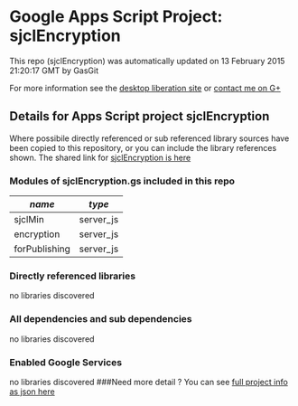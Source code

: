 # Google Apps Script Project: sjclEncryption
This repo (sjclEncryption) was automatically updated on 13 February 2015 21:20:17 GMT by GasGit

For more information see the [desktop liberation site](http://ramblings.mcpher.com/Home/excelquirks/drivesdk/gettinggithubready "desktop liberation") or [contact me on G+](https://plus.google.com/+BruceMcpherson "Bruce McPherson - GDE")
## Details for Apps Script project sjclEncryption
Where possibile directly referenced or sub referenced library sources have been copied to this repository, or you can include the library references shown. 
The shared link for [sjclEncryption is here](https://script.google.com/d/19dEhJYSTE3oqvvjtbrVQAxGd9PPAtSP4Uv_KvBHE7qeug4vu2BSOAJEN/edit?usp=sharing "open in the GAS IDE")

### Modules of sjclEncryption.gs included in this repo
*name*|*type*
--- | --- 
sjclMin| server_js
encryption| server_js
forPublishing| server_js
### Directly referenced libraries
no libraries discovered
### All dependencies and sub dependencies
no libraries discovered
### Enabled Google Services
no libraries discovered
###Need more detail ?
You can see [full project info as json here](info.json)
